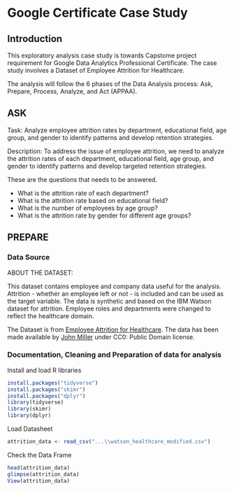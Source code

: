 # Google Certificate Case Study

## Introduction
This exploratory analysis case study is towards Capstome project requirement for Google Data Analytics Professional Certificate. The case study involves a Dataset of Employee Attrition for Healthcare.

The analysis will follow the 6 phases of the Data Analysis process: Ask, Prepare, Process, Analyze, and Act (APPAA).

## ASK

Task: Analyze employee attrition rates by department, educational field, age group, and gender to identify patterns and develop retention strategies.

Description: To address the issue of employee attrition, we need to analyze the attrition rates of each department, educational field, age group, and gender to identify patterns and develop targeted retention strategies.

These are the questions that needs to be answered.

* What is the attrition rate of each department?
* What is the attrition rate based on educational field?
* What is the number of employees by age group?
* What is the attrition rate by gender for different age groups?

## PREPARE

### Data Source

ABOUT THE DATASET:

This dataset contains employee and company data useful for the analysis. Attrition - whether an employee left or not - is included and can be used as the target variable. The data is synthetic and based on the IBM Watson dataset for attrition. Employee roles and departments were changed to reflect the healthcare domain. 

The Dataset is from [Employee Attrition for Healthcare](https://www.kaggle.com/datasets/jpmiller/employee-attrition-for-healthcare). The data has been made available by [John Miller](https://www.kaggle.com/jpmiller) under CC0: Public Domain license.

### Documentation, Cleaning and Preparation of data for analysis

Install and load R libraries
```r
install.packages("tidyverse")
install.packages("skimr")
install.packages("dplyr")
library(tidyverse)
library(skimr)
library(dplyr)
```
Load Datasheet
```r
attrition_data <- read_csv("...\\watson_healthcare_modified.csv")
```

Check the Data Frame
```r
head(attrition_data)
glimpse(attrition_data)
View(attrition_data)
```

